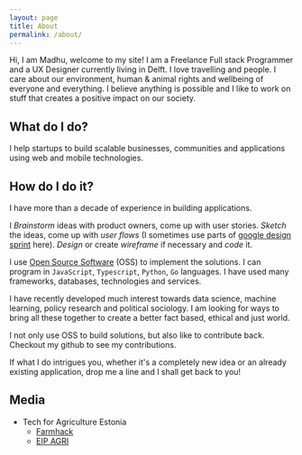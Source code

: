 ```yaml
---
layout: page
title: About
permalink: /about/
---
```


Hi, I am Madhu, welcome to my site! I am a Freelance Full stack Programmer and a UX Designer currently living in Delft. I love travelling and people. I care about our environment, human & animal rights and wellbeing of everyone and everything. I believe anything is possible and I like to work on stuff that creates a positive impact on our society.

## What do I do?

I help startups to build scalable businesses, communities and applications using web and mobile technologies.

## How do I do it?

I have more than a decade of experience in building applications.

I _Brainstorm_ ideas with product owners, come up with user stories. _Sketch_ the ideas, come up with _user flows_ (I sometimes use parts of [google design sprint](http://designsprintkit.withgoogle.com) here). _Design_ or create _wireframe_ if necessary and _code_ it.

I use [Open Source Software](https://en.wikipedia.org/wiki/Open-source_software) (OSS) to implement the solutions. I can program in `JavaScript`, `Typescript`, `Python`, `Go` languages. I have used many frameworks, databases, technologies and services.

I have recently developed much interest towards data science, machine learning, policy research and political sociology. I am looking for ways to bring all these together to create a better fact based, ethical and just world.

I not only use OSS to build solutions, but also like to contribute back. Checkout my github to see my contributions. 

If what I do intrigues you, whether it's a completely new idea or an already existing application, drop me a line and I shall get back to you!

## Media

- Tech for Agriculture Estonia
  - [Farmhack](https://www.farmhack.nl/results-tech4ag-hack-estonia/)
  - [EIP AGRI](https://ec.europa.eu/eip/agriculture/en/news/inspirational-ideas-agri-hackathon)
